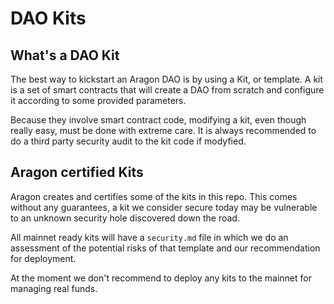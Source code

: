 # DAO Kits

## What's a DAO Kit

The best way to kickstart an Aragon DAO is by using a Kit, or template. A kit is a set of smart contracts that will create a DAO from scratch and configure it according to some provided parameters.

Because they involve smart contract code, modifying a kit, even though really easy, must be done with extreme care. It is always recommended to do a third party security audit to the kit code if modyfied.

## Aragon certified Kits

Aragon creates and certifies some of the kits in this repo. This comes without any guarantees, a kit we consider secure today may be vulnerable to an unknown security hole discovered down the road.

All mainnet ready kits will have a `security.md` file in which we do an assessment of the potential risks of that template and our recommendation for deployment. 

At the moment we don't recommend to deploy any kits to the mainnet for managing real funds.
